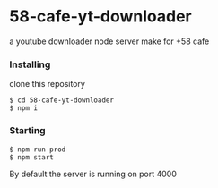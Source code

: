 # 58-cafe-yt-downloader
a youtube downloader node server make for +58 cafe 


### Installing
clone this repository
```
$ cd 58-cafe-yt-downloader
$ npm i
```

### Starting
```
$ npm run prod 
$ npm start
```
By default the server is running on port 4000

